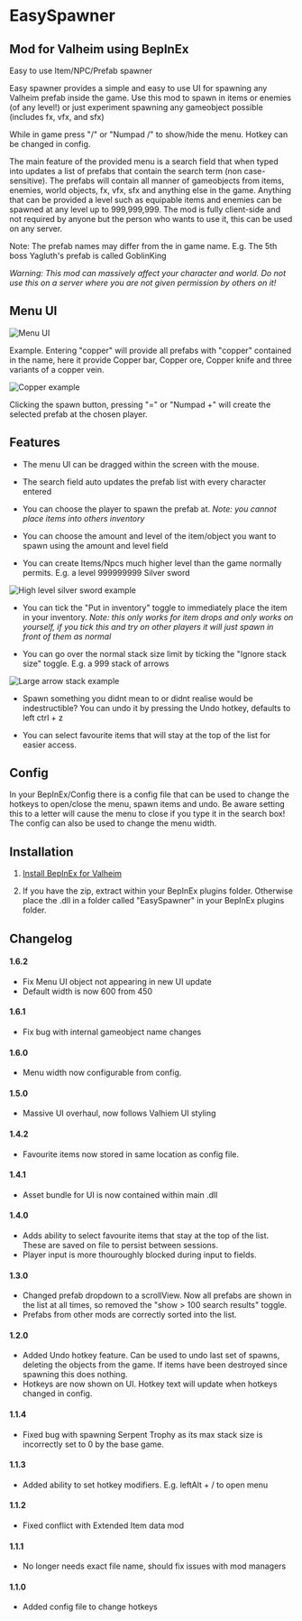 # EasySpawner
## Mod for Valheim using BepInEx
Easy to use Item/NPC/Prefab spawner 

Easy spawner provides a simple and easy to use UI for spawning any Valheim prefab inside the game. 
Use this mod to spawn in items or enemies (of any level!) or just experiment spawning any gameobject possible (includes fx, vfx, and sfx)

While in game press "/" or "Numpad /" to show/hide the menu. Hotkey can be changed in config.

The main feature of the provided menu is a search field that when typed into updates a list of prefabs that contain the search term (non case-sensitive).
The prefabs will contain all manner of gameobjects from items, enemies, world objects, fx, vfx, sfx and anything else in the game.
Anything that can be provided a level such as equipable items and enemies can be spawned at any level up to 999,999,999.
The mod is fully client-side and not required by anyone but the person who wants to use it, this can be used on any server.

Note: The prefab names may differ from the in game name. E.g. The 5th boss Yagluth's prefab is called GoblinKing

*Warning: This mod can massively affect your character and world. Do not use this on a server where you are not given permission by others on it!* 

## Menu UI
![Menu UI](https://john2143.com/f/HTnw.png)

Example. Entering "copper" will provide all prefabs with "copper" contained in the name, here it provide Copper bar, Copper ore, Copper knife and three variants of a copper vein.

![Copper example](https://john2143.com/f/wDpg.png)

Clicking the spawn button, pressing "=" or "Numpad +" will create the selected prefab at the chosen player.

## Features

* The menu UI can be dragged within the screen with the mouse.

* The search field auto updates the prefab list with every character entered

* You can choose the player to spawn the prefab at. 
*Note: you cannot place items into others inventory*

* You can choose the amount and level of the item/object you want to spawn using the amount and level field

* You can create Items/Npcs much higher level than the game normally permits. E.g. a level 999999999 Silver sword 

![High level silver sword example](https://john2143.com/f/7BAE.png)

* You can tick the "Put in inventory" toggle to immediately place the item in your inventory. 
*Note: this only works for item drops and only works on yourself, if you tick this and try on other players it will just spawn in front of them as normal*

* You can go over the normal stack size limit by ticking the "Ignore stack size" toggle. E.g. a 999 stack of arrows

![Large arrow stack example](https://john2143.com/f/jfkG.png)

* Spawn something you didnt mean to or didnt realise would be indestructible? You can undo it by pressing the Undo hotkey, defaults to left ctrl + z

* You can select favourite items that will stay at the top of the list for easier access.

## Config

In your BepInEx/Config there is a config file that can be used to change the hotkeys to open/close the menu, spawn items and undo. Be aware setting this to a letter will cause the menu to close if you type it in the search box!
The config can also be used to change the menu width.

## Installation

1. [Install BepInEx for Valheim](https://valheim.thunderstore.io/package/denikson/BepInExPack_Valheim/)

2. If you have the zip, extract within your BepInEx plugins folder. Otherwise place the .dll in a folder called "EasySpawner" in your BepInEx plugins folder.

## Changelog

#### 1.6.2

* Fix Menu UI object not appearing in new UI update
* Default width is now 600 from 450

#### 1.6.1

* Fix bug with internal gameobject name changes

#### 1.6.0

* Menu width now configurable from config.

#### 1.5.0

* Massive UI overhaul, now follows Valhiem UI styling

#### 1.4.2

* Favourite items now stored in same location as config file.

#### 1.4.1

* Asset bundle for UI is now contained within main .dll

#### 1.4.0

* Adds ability to select favourite items that stay at the top of the list. These are saved on file to persist between sessions.
* Player input is more thouroughly blocked during input to fields.

#### 1.3.0

* Changed prefab dropdown to a scrollView. Now all prefabs are shown in the list at all times, so removed the "show > 100 search results" toggle.
* Prefabs from other mods are correctly sorted into the list.

#### 1.2.0

* Added Undo hotkey feature. Can be used to undo last set of spawns, deleting the objects from the game. If items have been destroyed since spawning this does nothing.
* Hotkeys are now shown on UI. Hotkey text will update when hotkeys changed in config.

#### 1.1.4

* Fixed bug with spawning Serpent Trophy as its max stack size is incorrectly set to 0 by the base game.

#### 1.1.3

* Added ability to set hotkey modifiers. E.g. leftAlt + / to open menu

#### 1.1.2

* Fixed conflict with Extended Item data mod

#### 1.1.1

* No longer needs exact file name, should fix issues with mod managers

#### 1.1.0

* Added config file to change hotkeys
